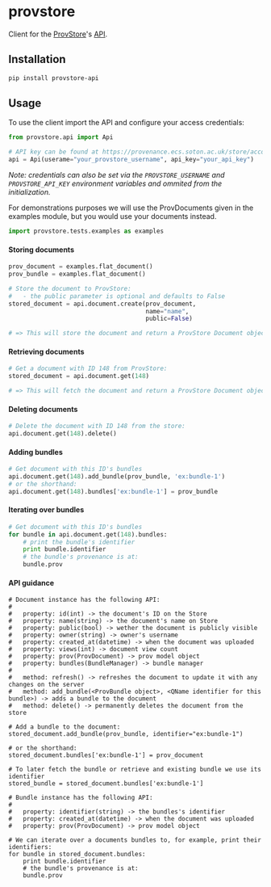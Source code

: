 provstore
=========

Client for the [ProvStore](https://provenance.ecs.soton.ac.uk/store/)'s [API](https://provenance.ecs.soton.ac.uk/store/help/api/).

## Installation
```bash
pip install provstore-api
```

## Usage

To use the client import the API and configure your access credentials:

```python
from provstore.api import Api

# API key can be found at https://provenance.ecs.soton.ac.uk/store/account/developer/
api = Api(userame="your_provstore_username", api_key="your_api_key")
```

*Note: credentials can also be set via the `PROVSTORE_USERNAME` and `PROVSTORE_API_KEY` environment variables and ommited from the initialization.*

For demonstrations purposes we will use the ProvDocuments given in the examples
module, but you would use your documents instead.
```python
import provstore.tests.examples as examples
```

#### Storing documents

```python
prov_document = examples.flat_document()
prov_bundle = examples.flat_document()

# Store the document to ProvStore:
#   - the public parameter is optional and defaults to False
stored_document = api.document.create(prov_document,
                                      name="name",
                                      public=False)

# => This will store the document and return a ProvStore Document object
```

#### Retrieving documents

```python
# Get a document with ID 148 from ProvStore:
stored_document = api.document.get(148)

# => This will fetch the document and return a ProvStore Document object
```

#### Deleting documents

```python
# Delete the document with ID 148 from the store:
api.document.get(148).delete()
```

#### Adding bundles

```python
# Get document with this ID's bundles
api.document.get(148).add_bundle(prov_bundle, 'ex:bundle-1')
# or the shorthand:
api.document.get(148).bundles['ex:bundle-1'] = prov_bundle
```

#### Iterating over bundles
```python
# Get document with this ID's bundles
for bundle in api.document.get(148).bundles:
    # print the bundle's identifier
    print bundle.identifier
    # the bundle's provenance is at:
    bundle.prov
```


#### API guidance
```
# Document instance has the following API:
#
#   property: id(int) -> the document's ID on the Store
#   property: name(string) -> the document's name on Store
#   property: public(bool) -> wether the document is publicly visible
#   property: owner(string) -> owner's username
#   property: created_at(datetime) -> when the document was uploaded
#   property: views(int) -> document view count
#   property: prov(ProvDocument) -> prov model object
#   property: bundles(BundleManager) -> bundle manager
#
#   method: refresh() -> refreshes the document to update it with any changes on the server
#   method: add_bundle(<ProvBundle object>, <QName identifier for this bundle>) -> adds a bundle to the document
#   method: delete() -> permanently deletes the document from the store

# Add a bundle to the document:
stored_document.add_bundle(prov_bundle, identifier="ex:bundle-1")

# or the shorthand:
stored_document.bundles['ex:bundle-1'] = prov_document

# To later fetch the bundle or retrieve and existing bundle we use its identifier
stored_bundle = stored_document.bundles['ex:bundle-1']

# Bundle instance has the following API:
#
#   property: identifier(string) -> the bundles's identifier
#   property: created_at(datetime) -> when the document was uploaded
#   property: prov(ProvDocument) -> prov model object

# We can iterate over a documents bundles to, for example, print their identifiers:
for bundle in stored_document.bundles:
    print bundle.identifier
    # the bundle's provenance is at:
    bundle.prov
